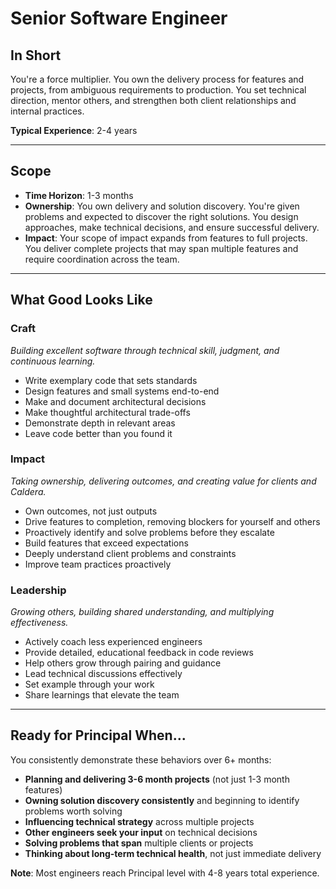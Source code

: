 # Senior Software Engineer

## In Short

You're a force multiplier. You own the delivery process for features and projects, from ambiguous requirements to production. You set technical direction, mentor others, and strengthen both client relationships and internal practices.

**Typical Experience**: 2-4 years

---

## Scope

- **Time Horizon**: 1-3 months
- **Ownership**: You own delivery and solution discovery. You're given problems and expected to discover the right solutions. You design approaches, make technical decisions, and ensure successful delivery.
- **Impact**: Your scope of impact expands from features to full projects. You deliver complete projects that may span multiple features and require coordination across the team.

---

## What Good Looks Like

### Craft
*Building excellent software through technical skill, judgment, and continuous learning.*

- Write exemplary code that sets standards
- Design features and small systems end-to-end
- Make and document architectural decisions
- Make thoughtful architectural trade-offs
- Demonstrate depth in relevant areas
- Leave code better than you found it

### Impact
*Taking ownership, delivering outcomes, and creating value for clients and Caldera.*

- Own outcomes, not just outputs
- Drive features to completion, removing blockers for yourself and others
- Proactively identify and solve problems before they escalate
- Build features that exceed expectations
- Deeply understand client problems and constraints
- Improve team practices proactively

### Leadership
*Growing others, building shared understanding, and multiplying effectiveness.*

- Actively coach less experienced engineers
- Provide detailed, educational feedback in code reviews
- Help others grow through pairing and guidance
- Lead technical discussions effectively
- Set example through your work
- Share learnings that elevate the team

---

## Ready for Principal When...

You consistently demonstrate these behaviors over 6+ months:

- **Planning and delivering 3-6 month projects** (not just 1-3 month features)
- **Owning solution discovery consistently** and beginning to identify problems worth solving
- **Influencing technical strategy** across multiple projects
- **Other engineers seek your input** on technical decisions
- **Solving problems that span** multiple clients or projects
- **Thinking about long-term technical health**, not just immediate delivery

**Note**: Most engineers reach Principal level with 4-8 years total experience.

